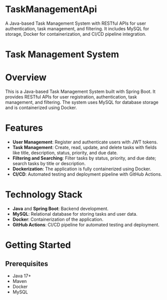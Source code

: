 # TaskManagementApi
A Java-based Task Management System with RESTful APIs for user authentication, task management, and filtering. It includes MySQL for storage, Docker for containerization, and CI/CD pipeline integration.

# Task Management System

# Overview
This is a Java-based Task Management System built with Spring Boot. It provides RESTful APIs for user registration, authentication, task management, and filtering. The system uses MySQL for database storage and is containerized using Docker.

# Features
- **User Management**: Register and authenticate users with JWT tokens.
- **Task Management**: Create, read, update, and delete tasks with fields like title, description, status, priority, and due date.
- **Filtering and Searching**: Filter tasks by status, priority, and due date; search tasks by title or description.
- **Dockerization**: The application is fully containerized using Docker.
- **CI/CD**: Automated testing and deployment pipeline with GitHub Actions.

# Technology Stack
- **Java** and **Spring Boot**: Backend development.
- **MySQL**: Relational database for storing tasks and user data.
- **Docker**: Containerization of the application.
- **GitHub Actions**: CI/CD pipeline for automated testing and deployment.

# Getting Started

## Prerequisites
- Java 17+
- Maven
- Docker
- MySQL

